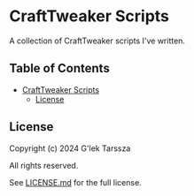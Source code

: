 # CraftTweaker Scripts #

A collection of CraftTweaker scripts I've written.

<!-- omit in toc -->
## Table of Contents ##

* [CraftTweaker Scripts](#crafttweaker-scripts)
    * [License](#license)

## License ##

Copyright (c) 2024 G'lek Tarssza

All rights reserved.

See [LICENSE.md](LICENSE.md) for the full license.
